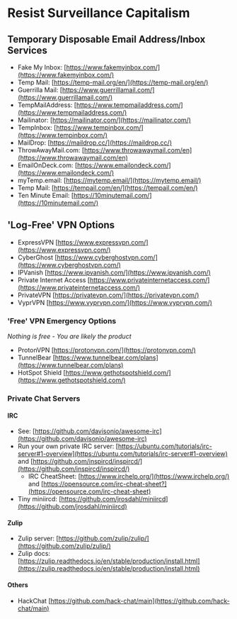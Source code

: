 # Resist Surveillance Capitalism


## Temporary Disposable Email Address/Inbox Services  
 * Fake My Inbox: [https://www.fakemyinbox.com/](https://www.fakemyinbox.com/)  
 * Temp Mail: [https://temp-mail.org/en/](https://temp-mail.org/en/)  
 * Guerrilla Mail: [https://www.guerrillamail.com/](https://www.guerrillamail.com/)  
 * TempMailAddress: [https://www.tempmailaddress.com/](https://www.tempmailaddress.com/)  
 * Mailinator: [https://mailinator.com/](https://mailinator.com/)  
 * TempInbox: [https://www.tempinbox.com/](https://www.tempinbox.com/)  
 * MailDrop: [https://maildrop.cc/](https://maildrop.cc/)  
 * ThrowAwayMail.com: [https://www.throwawaymail.com/en](https://www.throwawaymail.com/en)  
 * EmailOnDeck.com: [https://www.emailondeck.com/](https://www.emailondeck.com/)  
 * myTemp.email: [https://mytemp.email/](https://mytemp.email/)  
 * Temp Mail: [https://tempail.com/en/](https://tempail.com/en/)  
 * Ten Minute Email: [https://10minutemail.com/](https://10minutemail.com/)  

## 'Log-Free' VPN Options
 * ExpressVPN [https://www.expressvpn.com/](https://www.expressvpn.com/)  
 * CyberGhost [https://www.cyberghostvpn.com/](https://www.cyberghostvpn.com/)  
 * IPVanish [https://www.ipvanish.com/](https://www.ipvanish.com/)  
 * Private Internet Access [https://www.privateinternetaccess.com/](https://www.privateinternetaccess.com/)  
 * PrivateVPN [https://privatevpn.com/](https://privatevpn.com/)  
 * VyprVPN [https://www.vyprvpn.com/](https://www.vyprvpn.com/)  
### 'Free' VPN Emergency Options  
*Nothing is free - You are likely the product*  
 * ProtonVPN [https://protonvpn.com/](https://protonvpn.com/)  
 * TunnelBear [https://www.tunnelbear.com/plans](https://www.tunnelbear.com/plans)  
 * HotSpot Shield [https://www.gethotspotshield.com/](https://www.gethotspotshield.com/)  


### Private Chat Servers  
#### IRC  
* See: [https://github.com/davisonio/awesome-irc](https://github.com/davisonio/awesome-irc)  
* Run your own private IRC server: [https://ubuntu.com/tutorials/irc-server#1-overview](https://ubuntu.com/tutorials/irc-server#1-overview)  and  [https://github.com/inspircd/inspircd/](https://github.com/inspircd/inspircd/)  
  * IRC CheatSheet: [https://www.irchelp.org/](https://www.irchelp.org/)  and  [https://opensource.com/irc-cheat-sheet?](https://opensource.com/irc-cheat-sheet)  
* Tiny miniircd: [https://github.com/jrosdahl/miniircd](https://github.com/jrosdahl/miniircd)  
#### Zulip  
* Zulip server: [https://github.com/zulip/zulip/](https://github.com/zulip/zulip/)  
* Zulip docs: [https://zulip.readthedocs.io/en/stable/production/install.html](https://zulip.readthedocs.io/en/stable/production/install.html)  
#### Others
* HackChat [https://github.com/hack-chat/main](https://github.com/hack-chat/main)  


